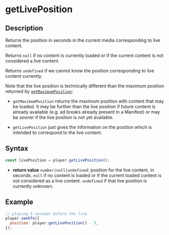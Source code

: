 # getLivePosition

## Description

Returns the position in seconds in the current media corresponding to live
content.

Returns `null` if no content is currently loaded or if the current content is
not considered a live content.

Returns `undefined` if we cannot know the position corresponding to live
content currently.

Note that the live position is technically different than the maximum position
returned by [`getMaximumPosition`](./getMaximumPosition.md):

  - `getMaximumPosition` returns the maximum position with content that may be
    loaded. It may be further than the live position if future content is
    already available (e.g. ad breaks already present in a Manifest) or may
    be sooner if the live position is not yet available.

  - `getLivePosition` just gives the information on the position which is
    intended to correspond to the live content.

## Syntax

```js
const livePosition = player.getLivePosition();
```

  - **return value** `number|null|undefined`: position for the live content, in
    seconds.
    `null` if no content is loaded or if the current loaded content is
    not considered as a live content.
    `undefined` if that live position is currently unknown.

## Example

```js
// playing 5 seconds before the live
player.seekTo({
  position: player.getLivePosition() - 5,
});
```

